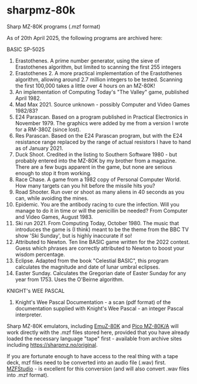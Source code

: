 # sharpmz-80k
Sharp MZ-80K programs (.mzf format)

As of 20th April 2025, the following programs are archived here:

BASIC SP-5025

1.  Erastothenes. A prime number generator, using the sieve of Erastothenes algorithm, but limited to scanning the first 255 integers
2.  Erastothenes 2. A more practical implementation of the Erastothenes algorithm, allowing around 2.7 million integers to be tested. Scanning the first 100,000 takes a little over 4 hours on an MZ-80K!
3.  An implementation of Computing Today's "The Valley" game, published April 1982.
4.  Mad Max 2021. Source unknown - possibly Computer and Video Games 1982/83?
5.  E24 Parascan. Based on a program published in Practical Electronics in November 1979. The graphics were added by me from a version I wrote for a RM-380Z (since lost).
6.  Res Parascan. Based on the E24 Parascan program, but with the E24 resistance range replaced by the range of actual resistors I have to hand as of January 2021.
7.  Duck Shoot. Credited in the listing to Southern Software 1980 - but probably entered into the MZ-80K by my brother from a magazine. There are a few bugs apparent in the game, but none are serious enough to stop it from working.
8.  Race Chase. A game from a 1982 copy of Personal Computer World. How many targets can you hit before the missile hits you?
9.  Road Shooter. Run over or shoot as many aliens in 40 seconds as you can, while avoiding the mines.
10.  Epidemic. You are the antibody racing to cure the infection. Will you manage to do it in time or will the penicillin be needed? From Computer and Video Games, August 1983.
11. Ski run 2021. From Computing Today, October 1980. The music that introduces the game is (I think) meant to be the theme from the BBC TV show 'Ski Sunday', but is highly inaccurate if so!
12. Attributed to Newton. Ten line BASIC game written for the 2022 contest. Guess which phrases are correctly attributed to Newton to boost your wisdom percentage.
13. Eclipse. Adapted from the book "Celestial BASIC", this program calculates the magnitude and date of lunar umbral eclipses.
14. Easter Sunday. Calculates the Gregorian date of Easter Sunday for any year from 1753. Uses the O'Beirne algorithm.

KNIGHT's WEE PASCAL

1. Knight's Wee Pascal Documentation - a scan (pdf format) of the documentation supplied with Knight's Wee Pascal - an integer Pascal interpreter.

Sharp MZ-80K emulators, including [EmuZ-80K](http://takeda-toshiya.my.coocan.jp/mz80k/index.html) and [Pico MZ-80K/A](https://github.com/psychotimmy/picomz-80k) will work
directly with the .mzf files stored here, provided that you have already loaded the necessary language "tape" first - available from archive sites including https://sharpmz.no/original. 

If you are fortunate enough to have access to the real thing with a tape deck, mzf files need to be converted into
an audio file (.wav) first. [MZFStudio](https://www.nachthacker.de/DownloadBereich.html) - is excellent for this
conversion (and will also convert .wav files into .mzf format).

